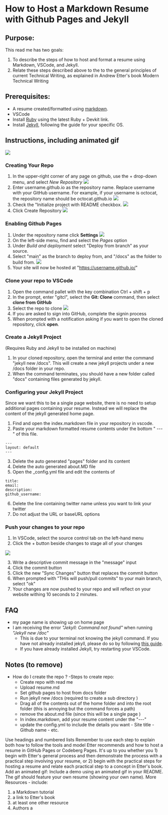 # How to Host a Markdown Resume with Github Pages and Jekyll

## Purpose:

This read me has two goals:

1. To describe the steps of how to host and format a resume using Markdown, VSCode, and Jekyll.
2. Relate these steps described above to the to the general principles of current Technical
   Writing, as explained in Andrew Etter's book Modern Technical Writing

## Prerequisites:

- A resume created/formatted using [markdown](https://www.markdownguide.org/basic-syntax/).
- VSCode
- Install [Ruby](https://rubyinstaller.org/downloads/) using the latest Ruby + Devkit link. 
- Install [Jekyll](https://jekyllrb.com/docs/installation/), following the guide for your specific OS.

## Instructions, including animated gif

![](https://github.com/NateG3040/NateG3040.github.io/blob/main/public/resume.gif)

### Creating Your Repo

1. In the upper-right corner of any page on github, use the + drop-down menu, and select _New Repository_
![](https://github.com/NateG3040/NateG3040.github.io/blob/main/public/Capture.PNG)
2. Enter username.github.io as the repository name. Replace username with your GitHub username. For example, if your username is octocat, the repository name should be octocat.github.io
![](https://github.com/NateG3040/NateG3040.github.io/blob/main/public/2.png)
3. Check the "Initialize project with README checkbox.
![](https://github.com/NateG3040/NateG3040.github.io/blob/main/public/4.png)
4. Click Create Repository
![](https://github.com/NateG3040/NateG3040.github.io/blob/main/public/5.png)

### Enabling Github Pages

1. Under the repository name click **Settings**
![](https://github.com/NateG3040/NateG3040.github.io/blob/main/public/6.png)
2. On the left-side menu, find and select the _Pages_ option
3. Under _Build and deployment_ select "Deploy from branch" as your source.
4. Select "main" as the branch to deploy from, and "/docs" as the folder to build from.
![](https://github.com/NateG3040/NateG3040.github.io/blob/main/public/7.PNG)
5. Your site will now be hosted at "https://username.github.io/"

### Clone your repo to VSCode

1. Open the command pallet with the key combination Ctrl + shift + p
2. In the prompt, enter "gitcl", select the **Git: Clone** command, then select **clone from GitHub**
3. Select the repo to clone
![](https://github.com/NateG3040/NateG3040.github.io/blob/main/public/8.PNG)
4. If you are asked to sign into GitHub, complete the signin process
5. When prompted with a notification asking if you want to open the cloned repository, click **open**.

### Create a Jekyll Project

(Requires Ruby and Jekyll to be installed on machine)

1. In your cloned repository, open the terminal and enter the command "jekyll new /docs". This will create a new jekyll projects under a new /docs folder in your repo.
2. When the command terminates, you should have a new folder called "docs" containing files generated by jekyll.

### Configuring your Jekyll Project

Since we want this to be a single page website, there is no need to setup additional pages containing your resume. Instead we will replace the content of the jekyll generated home page.

1. Find and open the index.markdown file in your repository in vscode.
2. Paste your markdown formatted resume contents under the bottom " --- " of this file.

```
---
layout: default
---
```

3. Delete the auto generated "pages" folder and its content
4. Delete the auto generated about.MD file
5. Open the \_config.yml file and edit the contents of

```
title:
email:
description:
github_username:
```

6. Delete the line containing twitter name unless you want to link your twitter
7. Do not adjust the URL or baseURL options

### Push your changes to your repo

1. In VSCode, select the source control tab on the left-hand menu
2. Click the + button beside changes to stage all of your changes

![](https://github.com/NateG3040/NateG3040.github.io/blob/main/public/9.PNG)

3. Write a descriptive commit message in the "message" input
4. Click the commit button
5. Click the new "Sync Changes" button that replaces the commit button
6. When prompted with "THis will push/pull commits" to your main branch, select "ok"
7. Your changes are now pushed to your repo and will reflect on your website withing 10 seconds to 2 minutes.

## FAQ

- my page name is showing up on home page
- I am receiving the error *"Jekyll: Command not found"* when running *"Jekyll new /doc"*
   - This is due to your terminal not knowing the jekyll command. If you have not already installed jekyll, please do so by following [this guide](https://jekyllrb.com/docs/installation/). 
   - If you have already installed Jekyll, try restarting your VSCode. 

## Notes (to remove)

- How do I create the repo ?
  -Steps to create repo:
  - Create repo with read me
  - Upload resume.md
  - Set github pages to host from docs folder
  - Run jekyll new /docs (required to create a sub directory )
  - Drag all of the contents out of the home folder and into the root folder (this is annoying but the command forces a path)
  - remove the about.md file (since this will be a single page )
  - In index.markdown, add your resume content under the "---"
  - update the config.yml to include the details you want - Site title - Github name - etc.

Use headings and numbered lists
Remember to use each step to explain
both how to follow the tools and model Etter
recommends and how to host a resume in GitHub Pages or Codeberg Pages. It's up to
you whether you 1) begin with Etter's general process and then demonstrate the
process with a practical step involving your resume, or 2) begin with the practical
steps for hosting a resume and relate each practical step to a concept in Etter's book.
Add an animated gif: Include a demo using an animated gif in your README. The gif
should feature your own resume (showing your own name).
More Resources - include:

1. a Markdown tutorial
2. a link to Etter's book
3. at least one other resource
4. Authors a
